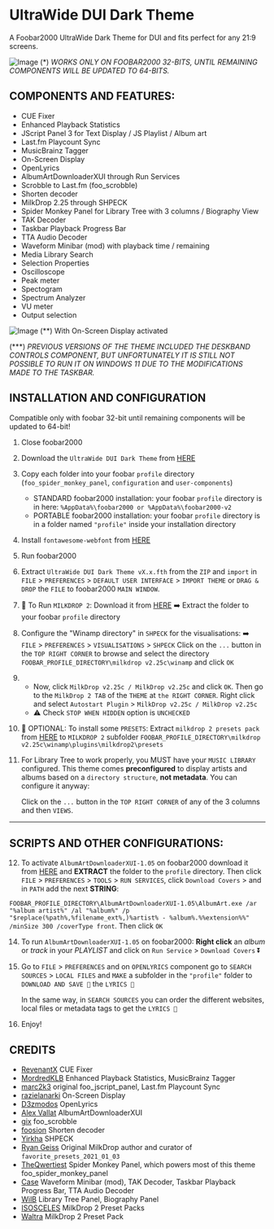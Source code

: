 # UltraWide DUI Dark Theme
A Foobar2000 UltraWide Dark Theme for DUI and fits perfect for any 21:9 screens. 

![Image](https://github.com/user-attachments/assets/b7363970-9ea0-4d5d-a719-4c623c5035b9)
(*) _WORKS ONLY ON FOOBAR2000 32-BITS, UNTIL REMAINING COMPONENTS WILL BE UPDATED TO 64-BITS._

## COMPONENTS AND FEATURES:

- CUE Fixer
- Enhanced Playback Statistics
- JScript Panel 3 for Text Display / JS Playlist / Album art
- Last.fm Playcount Sync
- MusicBrainz Tagger
- On-Screen Display
- OpenLyrics
- AlbumArtDownloaderXUI through Run Services
- Scrobble to Last.fm (foo_scrobble)
- Shorten decoder
- MilkDrop 2.25 through SHPECK
- Spider Monkey Panel for Library Tree with 3 columns / Biography View
- TAK Decoder
- Taskbar Playback Progress Bar
- TTA Audio Decoder
- Waveform Minibar (mod) with playback time / remaining
- Media Library Search
- Selection Properties
- Oscilloscope
- Peak meter
- Spectogram
- Spectrum Analyzer
- VU meter
- Output selection

![Image](https://github.com/user-attachments/assets/12708a9b-206c-4303-8b5a-497f4dc89ae5)
(**) With On-Screen Display activated

(***) _PREVIOUS VERSIONS OF THE THEME INCLUDED THE DESKBAND CONTROLS COMPONENT, BUT UNFORTUNATELY IT IS STILL NOT POSSIBLE TO RUN IT ON WINDOWS 11 DUE TO THE MODIFICATIONS MADE TO THE TASKBAR._

## INSTALLATION AND CONFIGURATION

Compatible only with foobar 32-bit until remaining components will be updated to 64-bit!

1. Close foobar2000
2. Download the `UltraWide DUI Dark Theme` from <a href="https://github.com/Gabohar/UltraWide-DUI-Dark-Theme/releases" target="_blank">HERE</a>
3. Copy each folder into your foobar `profile` directory (`foo_spider_monkey_panel`, `configuration` and `user-components`)
                                                                                 
    + STANDARD foobar2000 installation: your foobar `profile` directory is in here: `%AppData%\foobar2000 or %AppData%\foobar2000-v2`
    + PORTABLE foobar2000 installation: your foobar `profile` directory is in a folder named `"profile"` inside your installation directory

 4. Install `fontawesome-webfont` from <a href="https://github.com/FortAwesome/Font-Awesome/raw/refs/heads/4.x/fonts/fontawesome-webfont.ttf" target="_blank">HERE</a>
 5. Run foobar2000
 6. Extract `UltraWide DUI Dark Theme vX.x.fth` from the `ZIP` and `import` in `FILE` > `PREFERENCES` > `DEFAULT USER INTERFACE` > `IMPORT THEME` or `DRAG & DROP` the `FILE` to foobar2000 `MAIN WINDOW`.
 7. 📢 To Run `MILKDROP 2`: Download it from <a href="https://github.com/Gabohar/UltraWide-DUI-Dark-Theme/releases" target="_blank">HERE</a> ➡️ Extract the folder to your foobar `profile` directory
 8. Configure the "Winamp directory" in `SHPECK` for the visualisations: ➡️ `FILE` > `PREFERENCES` > `VISUALISATIONS` > `SHPECK`
    Click on the `...` button in the `TOP RIGHT CORNER` to browse and select the directory `FOOBAR_PROFILE_DIRECTORY\milkdrop v2.25c\winamp` and click `OK`
 9. + Now, click `MilkDrop v2.25c / MilkDrop v2.25c` and click `OK`. Then go to the `MilkDrop 2 TAB` of the `THEME` at `the RIGHT CORNER`. Right click and select `Autostart Plugin` > `MilkDrop v2.25c / MilkDrop v2.25c`
    + ⚠️ Check `STOP WHEN HIDDEN` option is `UNCHECKED`
 10. 🔵 OPTIONAL: To install some `PRESETS`: Extract `milkdrop 2 presets pack` from <a href="https://mega.nz/file/CIM1mKwT#cur7PuCcy_t7dBXK13zzcuc9X5LyaApNLqCZ97QWwGQ" target="_blank">HERE</a> to `MILKDROP 2` subfolder `FOOBAR_PROFILE_DIRECTORY\milkdrop v2.25c\winamp\plugins\milkdrop2\presets`
 
 11. For Library Tree to work properly, you MUST have your `MUSIC LIBRARY` configured. This theme comes __preconfigured__ to display artists and albums based on a `directory structure`, __not metadata__. You can configure it anyway:

     Click on the `...` button in the `TOP RIGHT CORNER` of any of the 3 columns and then `VIEWS`.
    
---------------------------------------------------------------------------------------------------------------

## SCRIPTS AND OTHER CONFIGURATIONS:

12. To activate `AlbumArtDownloaderXUI-1.05` on foobar2000 download it from <a href="https://github.com/Gabohar/UltraWide-DUI-Dark-Theme/releases" target="_blank">HERE</a> and __EXTRACT__ the folder to the `profile` directory. Then click `FILE` > `PREFERENCES` > `TOOLS` > `RUN SERVICES`, click `Download Covers` > and in `PATH` add the next __STRING__:

`FOOBAR_PROFILE_DIRECTORY\AlbumArtDownloaderXUI-1.05\AlbumArt.exe /ar "%album artist%" /al "%album%" /p "$replace(%path%,%filename_ext%,)%artist% - %album%.%%extension%%" /minSize 300 /coverType front`. Then click `OK`

14. To run `AlbumArtDownloaderXUI-1.05` on foobar2000: __Right click__ an _album_ or _track_ in your _PLAYLIST_ and click on `Run Service` > `Download Covers` ⏬
15. Go to `FILE` > `PREFERENCES` and on `OPENLYRICS` component go to `SEARCH SOURCES` > `LOCAL FILES` and `MAKE` a subfolder in the `"profile"` folder to `DOWNLOAD AND SAVE 💾` the `LYRICS 🎵`

    In the same way, in `SEARCH SOURCES` you can order the different websites, local files or metadata tags to get the `LYRICS 🎵`
17. Enjoy!

## CREDITS

- <a href="https://github.com/RevenantX" target="_blank">RevenantX</a> CUE Fixer
- <a href="https://github.com/MordredKLB" target="_blank">MordredKLB</a> Enhanced Playback Statistics, MusicBrainz Tagger
- <a href="https://github.com/marc2k3" target="_blank">marc2k3</a> original foo_jscript_panel, Last.fm Playcount Sync
- <a href="https://hydrogenaudio.org/index.php/topic,124571.0.html" target="_blank">razielanarki</a> On-Screen Display
- <a href="https://github.com/D3zmodos" target="_blank">D3zmodos</a> OpenLyrics
- <a href="http://www.byalexv.co.uk/" target="_blank">Alex Vallat</a> AlbumArtDownloaderXUI
- <a href="https://github.com/gix" target="_blank">gix</a> foo_scrobble
- <a href="https://github.com/foosion" target="_blank">foosion</a> Shorten decoder
- <a href="https://github.com/Yirkha" target="_blank">Yirkha</a> SHPECK
- <a href="https://www.geisswerks.com/" target="_blank">Ryan Geiss</a> Original MilkDrop author and curator of `favorite_presets_2021_01_03`
- <a href="https://github.com/TheQwertiest" target="_blank">TheQwertiest</a> Spider Monkey Panel, which powers most of this theme foo_spider_monkey_panel
- <a href="https://github.com/Case" target="_blank">Case</a> Waveform Minibar (mod), TAK Decoder, Taskbar Playback Progress Bar, TTA Audio Decoder  
- <a href="https://github.com/WilB" target="_blank">WilB</a> Library Tree Panel, Biography Panel
- <a href="https://www.patreon.com/posts/pack-nestdrop-91682111" target="_blank">ISOSCELES</a> MilkDrop 2 Preset Packs
- <a href="https://forums.winamp.com/forum/visualizations/milkdrop/milkdrop-presets/309644-waltra-milkdrop-preset-pack-77-presets" target="_blank">Waltra</a> MilkDrop 2 Preset Pack
